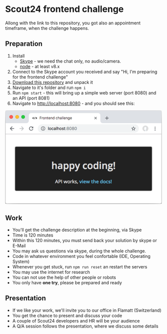 # Scout24 frontend challenge
Allong with the link to this repository, you got also an appointment timeframe, when the challenge happens.

## Preparation
1. Install
   - [Skype](https://www.skype.com/en/) - we need the chat only, no audio/camera.
   - [node](https://nodejs.org/en/download/) - at least v8.x
1. Connect to the Skype account you received and say "Hi, I'm preparing for the frontend challenge"
1. [Download this repository](https://github.com/Scout24-CH/frontend-challenge/archive/master.zip) and unpack it
1. Navigate to it's folder and run `npm i`
1. Run `npm start` - this will bring up a simple web server (port 8080) and an API (port 8081)
1. Navigate to [http://localhost:8080](http://localhost:8080) - and you should see this:

![browser.png](docs/browser.png)

## Work
- You'll get the challenge description at the beginning, via Skype
- Time is 120 minutes
- Within this 120 minutes, you must send back your solution by skype or E-Mail
- You may ask us questions via skype, during the whole challenge.
- Code in whatever environment you feel confortable (IDE, Operating System)
- Whenever you get stuck, run `npm run reset` an restart the servers
- You may use the internet for research
- You can not use the help of other people or robots
- You only have **one try**, please be prepared and ready

## Presentation
- If we like your work, we'll invite you to our office in Flamatt (Switzerland)
- You get the chance to present and discuss your code 
- A couple of Scout24 developers and HR will be your audience
- A Q/A session follows the presentation, where we discuss some details
